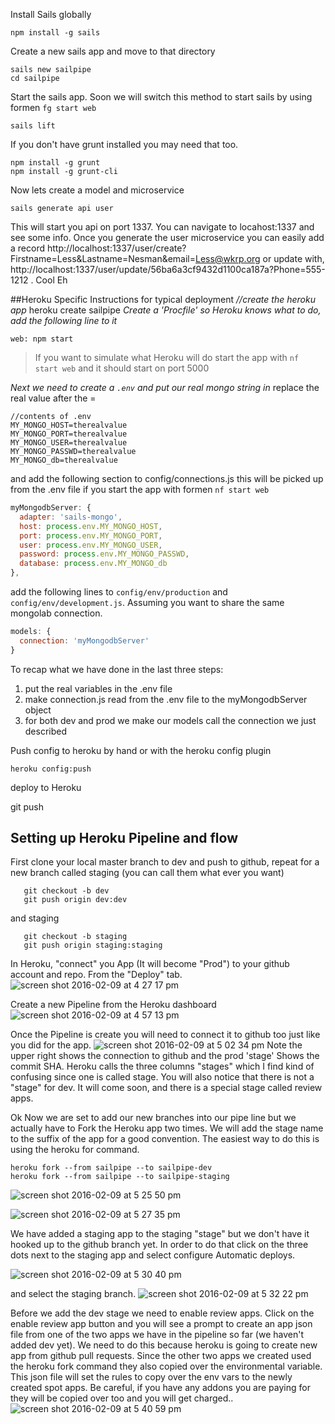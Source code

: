 Install Sails globally

    npm install -g sails

Create a new sails app and move to that directory
```    
sails new sailpipe
cd sailpipe
```

Start the sails app.   Soon we will switch this method to start sails by using formen ```fg start web```

    sails lift

If you don't have grunt installed you may need that too.
```
npm install -g grunt
npm install -g grunt-cli
```

Now lets create a model and microservice

    sails generate api user

This will start you api on port 1337.   You can navigate to locahost:1337 and see some info.  Once you generate the user microservice you can easily add a record http://localhost:1337/user/create?Firstname=Less&Lastname=Nesman&email=Less@wkrp.org  or update with,  http://localhost:1337/user/update/56ba6a3cf9432d1100ca187a?Phone=555-1212 .   Cool Eh


##Heroku Specific Instructions for typical deployment
*//create the heroku app*
    heroku create sailpipe
*Create a 'Procfile' so Heroku knows what to do, add the following line to it*

    web: npm start

>If you want to simulate what Heroku will do start the app with `nf start web` and it should start on port 5000

*Next we need to create a ```.env``` and put our real mongo string in*
replace the real value after the =

```
//contents of .env
MY_MONGO_HOST=therealvalue
MY_MONGO_PORT=therealvalue
MY_MONGO_USER=therealvalue
MY_MONGO_PASSWD=therealvalue
MY_MONGO_db=therealvalue
```

and add the following section to config/connections.js this will be picked up from the .env file if you start the app with formen ```nf start web```

```javascript
myMongodbServer: {
  adapter: 'sails-mongo',
  host: process.env.MY_MONGO_HOST,
  port: process.env.MY_MONGO_PORT,
  user: process.env.MY_MONGO_USER,
  password: process.env.MY_MONGO_PASSWD,
  database: process.env.MY_MONGO_db
},
```

add the following lines to ```config/env/production``` and ```config/env/development.js```.   Assuming you want to share the same mongolab connection.

```javascript
models: {
  connection: 'myMongodbServer'
}
```

To recap what we have done in the last three steps:
1.  put the real variables in the .env file
2.  make connection.js read from the .env file to the myMongodbServer object
3.  for both dev and prod we make our models call the connection we just described

Push config to heroku by hand or with the heroku config plugin

    heroku config:push

deploy to Heroku

   git push


## Setting up Heroku Pipeline and flow

First clone your local master branch to dev and push to github, repeat for a new branch called staging (you can call them what ever you want)
```
   git checkout -b dev
   git push origin dev:dev
```
  and staging
  ```
     git checkout -b staging
     git push origin staging:staging
  ```  
In Heroku, "connect" you App (It will become "Prod") to your github account and repo.    From the "Deploy" tab.  
  ![screen shot 2016-02-09 at 4 27 17 pm](https://cloud.githubusercontent.com/assets/1180747/12933316/0f2c84c8-cf4d-11e5-8e8c-ad8f0ea9e7a0.png)

Create a new Pipeline from the Heroku dashboard   ![screen shot 2016-02-09 at 4 57 13 pm](https://cloud.githubusercontent.com/assets/1180747/12933551/5b0a99f6-cf4e-11e5-9d58-21a6f173e865.png)

Once the Pipeline is create you will need to connect it to github too just like you did for the app.
![screen shot 2016-02-09 at 5 02 34 pm](https://cloud.githubusercontent.com/assets/1180747/12933687/05db9178-cf4f-11e5-8916-ff2834e447a3.png)  Note the upper right shows the connection to github and the prod 'stage'  Shows the commit SHA.  Heroku calls the three columns "stages" which I find kind of confusing since one is called stage.    You will also notice that there is not a "stage" for dev.   It will come soon,  and there is a special stage called review apps.

Ok Now we are set to add our new branches into our pipe line but we actually have to Fork  the Heroku app two times.   We will add the stage name to the suffix of the app for a good convention.   The easiest way to do this is using the heroku for command.
```
heroku fork --from sailpipe --to sailpipe-dev
heroku fork --from sailpipe --to sailpipe-staging
```  

![screen shot 2016-02-09 at 5 25 50 pm](https://cloud.githubusercontent.com/assets/1180747/12934185/6030558e-cf52-11e5-9aa2-435fe1dfce8d.png)

![screen shot 2016-02-09 at 5 27 35 pm](https://cloud.githubusercontent.com/assets/1180747/12934200/73c8e8a4-cf52-11e5-9d41-1fc1dacce252.png)

We have added a staging app to the staging "stage" but we don't have it hooked up to the github branch yet.   In order to do that click on the three dots next to the staging app and select configure Automatic deploys.

![screen shot 2016-02-09 at 5 30 40 pm](https://cloud.githubusercontent.com/assets/1180747/12934262/e68c0056-cf52-11e5-9a24-ecbf68fa0db3.png)

and select the staging branch.  ![screen shot 2016-02-09 at 5 32 22 pm](https://cloud.githubusercontent.com/assets/1180747/12934305/33f7a1e2-cf53-11e5-8a2b-63496aa16284.png)


Before we add the dev stage we need to enable review apps.   Click on the enable review app button and you will see a prompt to create an app json file from one of the two apps we have in the pipeline so far (we haven't added dev yet).   We need to do this because heroku is going to create new app from github pull requests.     Since the other two apps we created used the heroku fork command they also copied over the environmental variable.   This json file will set the rules to copy over the env vars  to the newly created spot apps.   Be careful,   if you have any addons you are paying for they will be copied over too and you will get charged.. ![screen shot 2016-02-09 at 5 40 59 pm](https://cloud.githubusercontent.com/assets/1180747/12934520/bc372324-cf54-11e5-8f5d-f192e70d8ec3.png)
